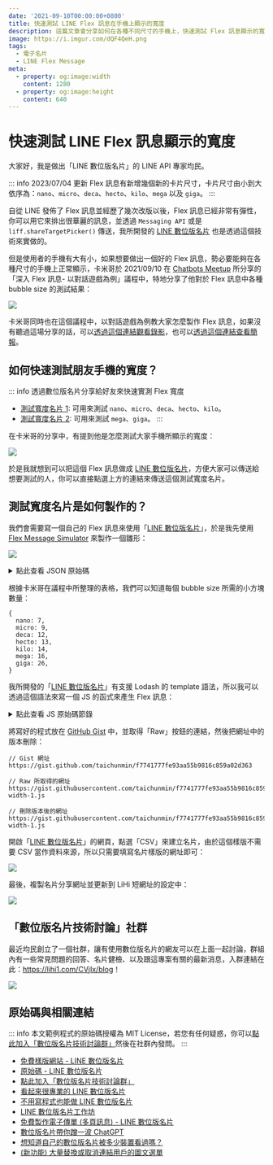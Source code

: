 ```yaml
---
date: '2021-09-10T00:00:00+0800'
title: 快速測試 LINE Flex 訊息在手機上顯示的寬度
description: 這篇文章會分享如何在各種不同尺寸的手機上，快速測試 Flex 訊息顯示的寬度。
image: https://i.imgur.com/dQF4QeH.png
tags:
  - 電子名片
  - LINE Flex Message
meta:
  - property: og:image:width
    content: 1280
  - property: og:image:height
    content: 640
---
```


# 快速測試 LINE Flex 訊息顯示的寬度

大家好，我是做出「LINE 數位版名片」的 LINE API 專家均民。

::: info 2023/07/04 更新
Flex 訊息有新增幾個新的卡片尺寸，卡片尺寸由小到大依序為：`nano`、`micro`、`deca`、`hecto`、`kilo`、`mega` 以及 `giga`。
:::

自從 LINE 發佈了 Flex 訊息並經歷了幾次改版以後，Flex 訊息已經非常有彈性，你可以用它來排出很華麗的訊息，並透過 `Messaging API` 或是 `liff.shareTargetPicker()` 傳送，我所開發的 [LINE 數位版名片](https://taichunmin.idv.tw/liff-businesscard/) 也是透過這個技術來實做的。

但是使用者的手機有大有小，如果想要做出一個好的 Flex 訊息，勢必要能夠在各種尺寸的手機上正常顯示，卡米哥於 2021/09/10 在 [Chatbots Meetup](https://chatbots.kktix.cc/) 所分享的「深入 Flex 訊息- 以對話遊戲為例」議程中，特地分享了他對於 Flex 訊息中各種 bubble size 的測試結果：

![](https://hackmd.io/_uploads/SkjOuRZFn.png)

卡米哥同時也在這個議程中，以對話遊戲為例教大家怎麼製作 Flex 訊息，如果沒有聽過這場分享的話，可以[透過這個連結觀看錄影](https://youtu.be/wgiDAG9yr7E)，也可以[透過這個連結查看簡報](https://docs.google.com/presentation/d/1jpdOnQ2G5QVZJ37VfiaPE-34piqUqPp69nABYcmNSfI/edit?usp=sharing)。

## 如何快速測試朋友手機的寬度？

::: info 透過數位版名片分享給好友來快速實測 Flex 寬度
* [測試寬度名片 1](https://lihi1.com/zzUs3): 可用來測試 `nano`、`micro`、`deca`、`hecto`、`kilo`。
* [測試寬度名片 2](https://lihi2.com/dMG82): 可用來測試 `mega`、`giga`。
:::

在卡米哥的分享中，有提到他是怎麼測試大家手機所顯示的寬度：

![](https://i.imgur.com/3tIooEX.png)

於是我就想到可以把這個 Flex 訊息做成 [LINE 數位版名片](https://taichunmin.idv.tw/liff-businesscard/)，方便大家可以傳送給想要測試的人，你可以直接點選上方的連結來傳送這個測試寬度名片。

## 測試寬度名片是如何製作的？

我們會需要寫一個自己的 Flex 訊息來使用「[LINE 數位版名片](https://taichunmin.idv.tw/liff-businesscard/)」，於是我先使用 [Flex Message Simulator](https://developers.line.biz/flex-simulator/) 來製作一個雛形：

![](https://i.imgur.com/uqYJOrU.png)

<details>

<summary>點此查看 JSON 原始碼</summary>

```json
{
  "type": "bubble",
  "size": "nano",
  "body": {
    "height": "140px",
    "layout": "horizontal",
    "paddingAll": "0px",
    "type": "box",
    "action": {
      "type": "uri",
      "uri": "https://lihi1.com/zzUs3"
    },
    "contents": [
      {
        "backgroundColor": "#cccccc",
        "height": "20px",
        "layout": "horizontal",
        "offsetStart": "0px",
        "offsetTop": "0px",
        "position": "absolute",
        "type": "box",
        "width": "20px",
        "contents": [
          {
            "align": "center",
            "gravity": "center",
            "size": "xxs",
            "text": "1",
            "type": "text"
          }
        ]
      },
      {
        "flex": 0,
        "layout": "vertical",
        "offsetBottom": "5px",
        "offsetStart": "5px",
        "position": "absolute",
        "type": "box",
        "contents": [
          {
            "size": "xxs",
            "text": "Bubble: nano\nBlock: 20x20\n點擊可分享",
            "type": "text",
            "wrap": true
          }
        ]
      }
    ]
  }
}
```

</details>

根據卡米哥在議程中所整理的表格，我們可以知道每個 bubble size 所需的小方塊數量：

```json5
{
  nano: 7,
  micro: 9,
  deca: 12,
  hecto: 13,
  kilo: 14,
  mega: 16,
  giga: 26,
}
```

我所開發的「[LINE 數位版名片](https://taichunmin.idv.tw/liff-businesscard/)」有支援 Lodash 的 template 語法，所以我可以透過這個語法來寫一個 JS 的函式來產生 Flex 訊息：

<details>

<summary>點此查看 JS 原始碼節錄</summary>

```js
// 原始碼節錄
(blocks, size) => ({
  altText: size,
  type: 'flex',
  contents: {
    size,
    type: 'bubble',
    body: {
      height: `${20 * blocks}px`,
      layout: 'horizontal',
      paddingAll: '0px',
      type: 'box',
      action: {
        type: 'uri',
        uri: 'https://lihi1.com/zzUs3',
      },
      contents: [
        ..._.times(blocks, i => ({
          backgroundColor: '#cccccc',
          height: '20px',
          layout: 'horizontal',
          offsetStart: `${20 * i}px`,
          offsetTop: `${20 * i}px`,
          position: 'absolute',
          type: 'box',
          width: '20px',
          contents: [{
            align: 'center',
            gravity: 'center',
            size: 'xxs',
            text: `${i + 1}`,
            type: 'text',
          }],
        })),
        {
          flex: 0,
          layout: 'vertical',
          offsetBottom: '5px',
          offsetStart: '5px',
          position: 'absolute',
          type: 'box',
          contents: [{
            size: 'xxs',
            text: `Bubble: ${size}\nBlock: 20x20\n點擊可分享`,
            type: 'text',
            wrap: true,
          }],
        },
      ],
    },
  },
})
```

</details>

將寫好的程式放在 [GitHub Gist](https://gist.github.com/) 中，並取得「Raw」按鈕的連結，然後把網址中的版本刪除：

```
// Gist 網址
https://gist.github.com/taichunmin/f7741777fe93aa55b9816c859a02d363

// Raw 所取得的網址
https://gist.githubusercontent.com/taichunmin/f7741777fe93aa55b9816c859a02d363/raw/f3d63c4a77373a80f6a4868a1aad257575661d6f/flex-width-1.js

// 刪除版本後的網址
https://gist.githubusercontent.com/taichunmin/f7741777fe93aa55b9816c859a02d363/raw/flex-width-1.js
```

開啟「[LINE 數位版名片](https://taichunmin.idv.tw/liff-businesscard/)」的網頁，點選「CSV」來建立名片，由於這個樣版不需要 CSV 當作資料來源，所以只需要填寫名片樣版的網址即可：

![](https://i.imgur.com/FpnykXX.png)

最後，複製名片分享網址並更新到 LiHi 短網址的設定中：

![](https://i.imgur.com/WBbzTt0.png)

## 「數位版名片技術討論」社群

最近均民創立了一個社群，讓有使用數位版名片的網友可以在上面一起討論，群組內有一些常見問題的回答、名片健檢、以及跟這專案有關的最新消息，入群連結在此：<https://lihi1.com/CVjIx/blog>！

![](https://i.imgur.com/ylxMnwZ.png)

## 原始碼與相關連結

::: info
本文範例程式的原始碼授權為 MIT License，若您有任何疑惑，你可以[點此加入「數位版名片技術討論群」](https://lihi1.com/CVjIx/blog)然後在社群內發問。
:::

* [免費樣版網站 - LINE 數位版名片](https://taichunmin.idv.tw/liff-businesscard/)
* [原始碼 - LINE 數位版名片](https://github.com/taichunmin/liff-businesscard)
* [點此加入「數位版名片技術討論群」](https://lihi1.com/CVjIx/blog)
* [看起來很專業的 LINE 數位版名片](https://taichunmin.idv.tw/blog/2020-07-12-liff-businesscard.html)
* [不用寫程式也能做 LINE 數位版名片](https://taichunmin.idv.tw/blog/2020-07-21-liff-businesscard.html)
* [LINE 數位版名片工作坊](https://taichunmin.idv.tw/blog/2020-10-14-liff-businesscard-workshop.html)
* [免費製作電子傳單 (多頁訊息) - LINE 數位版名片](https://taichunmin.idv.tw/blog/2021-07-09-line-card-create-carousel-1.html)
* [數位版名片帶你蹭一波 ChatGPT](https://taichunmin.idv.tw/blog/2023-04-18-liff-businesscard-chatgpt.html)
* [想知道自己的數位版名片被多少裝置看過嗎？](https://taichunmin.idv.tw/blog/2023-05-20-liff-businesscard-impression.html)
* [(新功能) 大量替換或取消連結用戶的圖文選單](https://taichunmin.idv.tw/blog/2023-07-05-line-developers-update.html)
